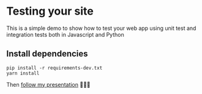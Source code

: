 # Testing your site

This is a simple demo to show how to test your web app using unit test and integration tests both in Javascript and Python

## Install dependencies

    pip install -r requirements-dev.txt
    yarn install

Then [follow my presentation](https://slides.com/andreastagi/web-app-tdd#/) 👨🏻‍💻
